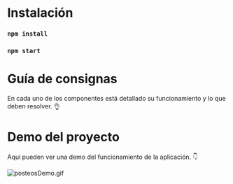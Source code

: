 # Instalación

### `npm install`
### `npm start`

# Guía de consignas

En cada uno de los componentes está detallado su funcionamiento y lo que deben resolver. 👌

# Demo del proyecto

Aquí pueden ver una demo del funcionamiento de la aplicación. 👇

![posteosDemo.gif](https://raw.githubusercontent.com/Frontend-III/evaluacion-noviembre-22/main/posteosDemo.gif)
